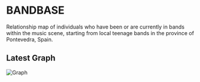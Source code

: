 # BANDBASE
Relationship map of individuals who have been or are currently in bands within the music scene, starting from local teenage bands in the province of Pontevedra, Spain.

## Latest Graph
![Graph](IMG/db_schema.pontevedra.jpg)
